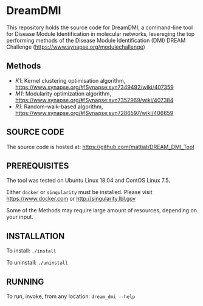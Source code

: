 # DreamDMI
This repository holds the source code for DreamDMI, a command-line tool for Disease Module Identification in molecular networks, levereging the top performing methods of the Disease Module Identification (DMI) DREAM Challenge (https://www.synapse.org/modulechallenge)

## Methods
* *K1*: Kernel clustering optimisation algorithm, https://www.synapse.org/#!Synapse:syn7349492/wiki/407359
* *M1*: Modularity optimization algorithm, https://www.synapse.org/#!Synapse:syn7352969/wiki/407384
* *R1*: Random-walk-based algorithm, https://www.synapse.org/#!Synapse:syn7286597/wiki/406659


## SOURCE CODE
The source code is hosted at: https://github.com/mattiat/DREAM_DMI_Tool

## PREREQUISITES
The tool was tested on Ubuntu Linux 18.04 and ContOS Linux 7.5.

Either ```docker``` or ```singularity``` must be installed. Please visit https://www.docker.com or http://singularity.lbl.gov

Some of the Methods may require large amount of resources, depending on your input.

## INSTALLATION
To install: ```./install```

To uninstall: ```./uninstall```

## RUNNING
To run, invoke, from any location: ```dream_dmi --help```
